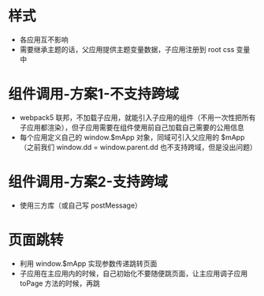 # 样式
  - 各应用互不影响
  - 需要继承主题的话，父应用提供主题变量数据，子应用注册到 root css 变量中

# 组件调用-方案1-不支持跨域
  - webpack5 联邦，不加载子应用，就能引入子应用的组件（不用一次性把所有子应用都渲染），但子应用需要在组件使用前自己加载自己需要的公用信息
  - 每个应用定义自己的 window.$mApp 对象，同域可引入父应用的 $mApp（之前我们 window.dd = window.parent.dd 也不支持跨域，但是没出问题）

# 组件调用-方案2-支持跨域
  - 使用三方库（或自己写 postMessage）

# 页面跳转
  - 利用 window.$mApp 实现参数传递跳转页面
  - 子应用在主应用内的时候，自己初始化不要随便跳页面，让主应用调子应用 toPage 方法的时候，再跳